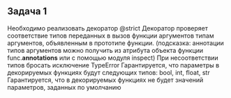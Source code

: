 ## Задача 1
Необходимо реализовать декоратор @strict
Декоратор проверяет соответствие типов переданных в вызов функции аргументов типам аргументов, объявленным в прототипе функции.
(подсказка: аннотации типов аргументов можно получить из атрибута объекта функции func.__annotations__ или с помощью модуля inspect)
При несоответствии типов бросать исключение TypeError
Гарантируется, что параметры в декорируемых функциях будут следующих типов: bool, int, float, str
Гарантируется, что в декорируемых функциях не будет значений параметров, заданных по умолчанию